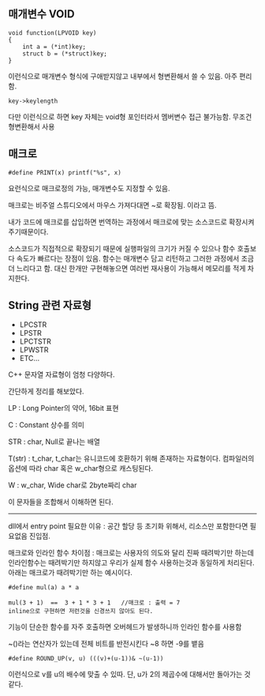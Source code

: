## 매개변수 VOID

<pre><code>void function(LPVOID key)
{
    int a = (*int)key;
    struct b = (*struct)key;
}</code></pre>

이런식으로 매개변수 형식에 구애받지않고 내부에서 형변환해서 쓸 수 있음.
아주 편리함.

<pre><code>key->keylength</code></pre>

다만 이런식으로 하면 key 자체는 void형 포인터라서 멤버변수 접근 불가능함.
무조건 형변환해서 사용


## 매크로

<pre><code>#define PRINT(x) printf("%s", x)</code></pre>

요런식으로 매크로정의 가능, 매개변수도 지정할 수 있음.

매크로는 비주얼 스튜디오에서 마우스 가져다대면 ~로 확장됨. 이라고 뜸. 

내가 코드에 매크로를 삽입하면 번역하는 과정에서 매크로에 맞는 소스코드로 확장시켜주기때문이다.

소스코드가 직접적으로 확장되기 때문에 실행파일의 크기가 커질 수 있으나 함수 호출보다 속도가 빠르다는 장점이 있음. 함수는 매개변수 담고 리턴하고 그러한 과정에서 조금 더 느리다고 함. 대신 한개만 구현해놓으면 여러번 재사용이 가능해서 메모리를 적게 차지한다.

## String 관련 자료형

- LPCSTR
- LPSTR
- LPCTSTR
- LPWSTR
- ETC...

C++ 문자열 자료형이 엄청 다양하다.

간단하게 정리를 해보았다.

LP : Long Pointer의 약어, 16bit 표현

C : Constant 상수를 의미

STR : char, Null로 끝나는 배열

T(str) : t_char, t_char는 유니코드에 호환하기 위해 존재하는 자료형이다. 컴파일러의 옵션에 따라 char 혹은 w_char형으로 캐스팅된다.

W : w_char, Wide char로 2byte짜리 char

이 문자들을 조합해서 이해하면 된다.

----
dll에서 entry point 필요한 이유 : 공간 할당 등 초기화 위해서, 리소스만 포함한다면 필요없음 진입점.

매크로와 인라인 함수 차이점 : 매크로는 사용자의 의도와 달리 진짜 때려박기만 하는데 인라인함수는 때려박기만 하지않고 우리가 실제 함수 사용하는것과 동일하게 처리된다. 아래는 매크로가 때려박기만 하는 예시이다.

    #define mul(a) a * a

    mul(3 + 1)  ==  3 + 1 * 3 + 1   //매크로 : 출력 = 7
    inline으로 구현하면 저런것을 신경쓰지 않아도 된다.

기능이 단순한 함수를 자주 호출하면 오버헤드가 발생하니까 인라인 함수를 사용함

~()라는 연산자가 있는데 전체 비트를 반전시킨다 ~8 하면 -9를 뱉음

    #define ROUND_UP(v, u) (((v)+(u-1))& ~(u-1))

이런식으로 v를 u의 배수에 맞출 수 있따. 단, u가 2의 제곱수에 대해서만 돌아가는 것 같다.